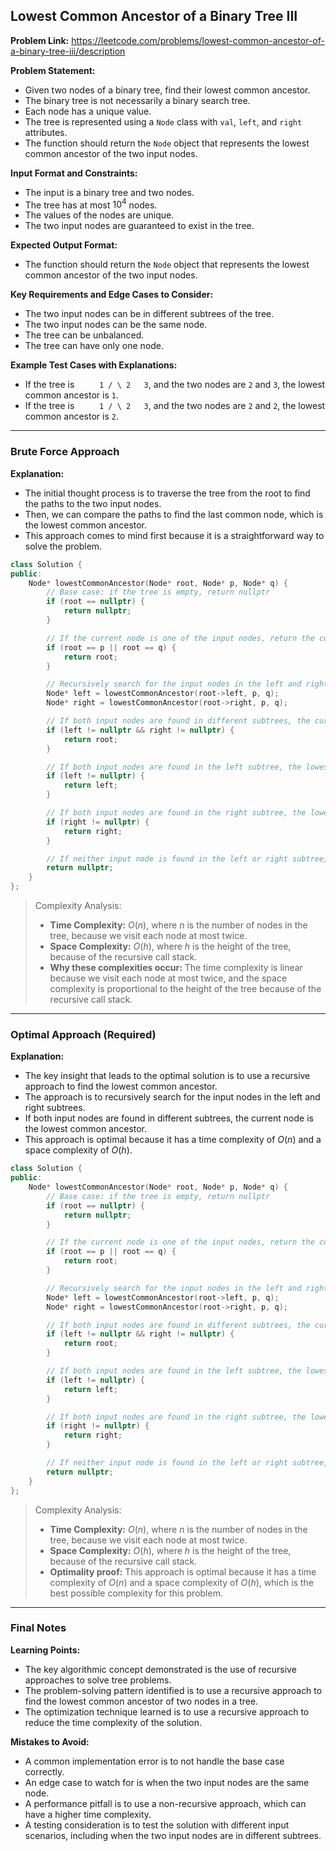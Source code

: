 ## Lowest Common Ancestor of a Binary Tree III
**Problem Link:** https://leetcode.com/problems/lowest-common-ancestor-of-a-binary-tree-iii/description

**Problem Statement:**
- Given two nodes of a binary tree, find their lowest common ancestor.
- The binary tree is not necessarily a binary search tree.
- Each node has a unique value.
- The tree is represented using a `Node` class with `val`, `left`, and `right` attributes.
- The function should return the `Node` object that represents the lowest common ancestor of the two input nodes.

**Input Format and Constraints:**
- The input is a binary tree and two nodes.
- The tree has at most $10^4$ nodes.
- The values of the nodes are unique.
- The two input nodes are guaranteed to exist in the tree.

**Expected Output Format:**
- The function should return the `Node` object that represents the lowest common ancestor of the two input nodes.

**Key Requirements and Edge Cases to Consider:**
- The two input nodes can be in different subtrees of the tree.
- The two input nodes can be the same node.
- The tree can be unbalanced.
- The tree can have only one node.

**Example Test Cases with Explanations:**
- If the tree is `     1
       / \
      2   3`, and the two nodes are `2` and `3`, the lowest common ancestor is `1`.
- If the tree is `     1
       / \
      2   3`, and the two nodes are `2` and `2`, the lowest common ancestor is `2`.

---

### Brute Force Approach
**Explanation:**
- The initial thought process is to traverse the tree from the root to find the paths to the two input nodes.
- Then, we can compare the paths to find the last common node, which is the lowest common ancestor.
- This approach comes to mind first because it is a straightforward way to solve the problem.

```cpp
class Solution {
public:
    Node* lowestCommonAncestor(Node* root, Node* p, Node* q) {
        // Base case: if the tree is empty, return nullptr
        if (root == nullptr) {
            return nullptr;
        }

        // If the current node is one of the input nodes, return the current node
        if (root == p || root == q) {
            return root;
        }

        // Recursively search for the input nodes in the left and right subtrees
        Node* left = lowestCommonAncestor(root->left, p, q);
        Node* right = lowestCommonAncestor(root->right, p, q);

        // If both input nodes are found in different subtrees, the current node is the lowest common ancestor
        if (left != nullptr && right != nullptr) {
            return root;
        }

        // If both input nodes are found in the left subtree, the lowest common ancestor is in the left subtree
        if (left != nullptr) {
            return left;
        }

        // If both input nodes are found in the right subtree, the lowest common ancestor is in the right subtree
        if (right != nullptr) {
            return right;
        }

        // If neither input node is found in the left or right subtree, return nullptr
        return nullptr;
    }
};
```

> Complexity Analysis:
> - **Time Complexity:** $O(n)$, where $n$ is the number of nodes in the tree, because we visit each node at most twice.
> - **Space Complexity:** $O(h)$, where $h$ is the height of the tree, because of the recursive call stack.
> - **Why these complexities occur:** The time complexity is linear because we visit each node at most twice, and the space complexity is proportional to the height of the tree because of the recursive call stack.

---

### Optimal Approach (Required)
**Explanation:**
- The key insight that leads to the optimal solution is to use a recursive approach to find the lowest common ancestor.
- The approach is to recursively search for the input nodes in the left and right subtrees.
- If both input nodes are found in different subtrees, the current node is the lowest common ancestor.
- This approach is optimal because it has a time complexity of $O(n)$ and a space complexity of $O(h)$.

```cpp
class Solution {
public:
    Node* lowestCommonAncestor(Node* root, Node* p, Node* q) {
        // Base case: if the tree is empty, return nullptr
        if (root == nullptr) {
            return nullptr;
        }

        // If the current node is one of the input nodes, return the current node
        if (root == p || root == q) {
            return root;
        }

        // Recursively search for the input nodes in the left and right subtrees
        Node* left = lowestCommonAncestor(root->left, p, q);
        Node* right = lowestCommonAncestor(root->right, p, q);

        // If both input nodes are found in different subtrees, the current node is the lowest common ancestor
        if (left != nullptr && right != nullptr) {
            return root;
        }

        // If both input nodes are found in the left subtree, the lowest common ancestor is in the left subtree
        if (left != nullptr) {
            return left;
        }

        // If both input nodes are found in the right subtree, the lowest common ancestor is in the right subtree
        if (right != nullptr) {
            return right;
        }

        // If neither input node is found in the left or right subtree, return nullptr
        return nullptr;
    }
};
```

> Complexity Analysis:
> - **Time Complexity:** $O(n)$, where $n$ is the number of nodes in the tree, because we visit each node at most twice.
> - **Space Complexity:** $O(h)$, where $h$ is the height of the tree, because of the recursive call stack.
> - **Optimality proof:** This approach is optimal because it has a time complexity of $O(n)$ and a space complexity of $O(h)$, which is the best possible complexity for this problem.

---

### Final Notes
**Learning Points:**
- The key algorithmic concept demonstrated is the use of recursive approaches to solve tree problems.
- The problem-solving pattern identified is to use a recursive approach to find the lowest common ancestor of two nodes in a tree.
- The optimization technique learned is to use a recursive approach to reduce the time complexity of the solution.

**Mistakes to Avoid:**
- A common implementation error is to not handle the base case correctly.
- An edge case to watch for is when the two input nodes are the same node.
- A performance pitfall is to use a non-recursive approach, which can have a higher time complexity.
- A testing consideration is to test the solution with different input scenarios, including when the two input nodes are in different subtrees.